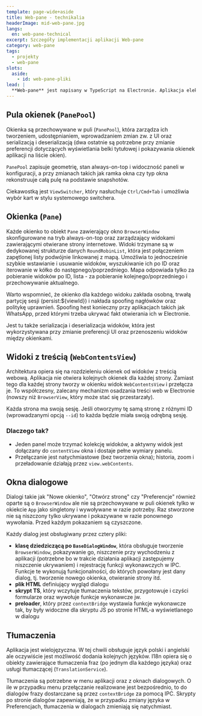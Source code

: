 ```yaml
---
template: page-wide+aside
title: Web-pane - technikalia
headerImage: mid-web-pane.jpg
langs:
  en: web-pane-technical
excerpt: Szczegóły implementacji aplikacji Web-pane
category: web-pane
tags:
  - projekty
  - web-pane
slots:
  aside:
    - id: web-pane-pliki
lead: |
  **Web-pane** jest napisany w TypeScript na Electronie. Aplikacja elektronowa jest ustawiona w tryb jednej instancji - pierwsze polecenie `web-pane` uruchamia aplikację, kolejne - wykonują swoje polecenie i kończą pracę, pozostawiając tylko jedną działającą instancję. 
---
```

## Pula okienek (`PanePool`)
Okienka są przechowywane w puli (`PanePool`), która zarządza ich tworzeniem, udostępnianiem, wprowadzaniem zmian zw. z UI oraz serializacją i deserializacją (dwa ostatnie są potrzebne przy zmianie preferencji dotyczących wyświetlania belki tytułowej i pokazywania okienek aplikacji na liście okien).

`PanePool` zapisuje geometrię, stan always-on-top i widoczność paneli w konfiguracji, a przy zmianach takich jak ramka okna czy typ okna rekonstruuje całą pulę na podstawie snapshotów.

Ciekawostką jest `ViewSwitcher`, który nasłuchuje `Ctrl/Cmd+Tab` i umożliwia wybór kart w stylu systemowego switchera. 

## Okienka (`Pane`)

Każde okienko to obiekt `Pane` zawierający okno `BrowserWindow` skonfigurowane na tryb always-on-top oraz zarządzający widokami zawierającymi otwierane strony internetowe. Widoki trzymane są w dedykowanej strukturze danych `RoundRobinList`, która jest połączeniem zapętlonej listy podwójnie linkowanej z mapą. Umożliwia to jednocześnie szybkie wstawianie i usuwanie widoków, wyszukiwanie ich po ID oraz iterowanie w kółko do następnego/poprzedniego. Mapa odpowiada tylko za pobieranie widoków po ID, lista - za pobieranie kolejnego/poprzedniego i przechowywanie aktualnego.

Warto wspomnieć, że okienko dla każdego widoku zakłada osobną, trwałą partycję sesji (persist:${viewId}) i nakłada spoofing nagłówków oraz politykę uprawnień. Spoofing hest konieczny przy aplikacjach takich jak WhatsApp, przed którymi trzeba ukrywać fakt otwierania ich w Electronie.

Jest tu także serializacja i deserializacja widoków, która jest wykorzystywana przy zmianie preferencji UI oraz przenoszeniu widoków między okienkami.

## Widoki z treścią (`WebContentsView`)

Architektura opiera się na rozdzieleniu okienek od widoków z treścią webową. Aplikacja nie otwiera kolejnych okienek dla każdej strony. Zamiast tego dla każdej strony tworzy w okienku widok `WebContentsView` i przełącza je. To współczesny, zalecany mechanizm osadzania treści web w Electronie (nowszy niż `BrowserView`, który może stać się przestarzały).

Każda strona ma swoją sesję. Jeśli otworzymy tę samą stronę z różnymi ID (wprowadzanymi opcją `--id`) to każda będzie miała swoją odrębną sesję.

### Dlaczego tak?
- Jeden panel może trzymać kolekcję widoków, a aktywny widok jest dołączany do `contentView` okna i dostaje pełne wymiary panelu.
- Przełączanie jest natychmiastowe (bez tworzenia okna); historia, zoom i przeładowanie działają przez `view.webContents`.

## Okna dialogowe

Dialogi takie jak "Nowe okienko", "Otwórz stronę" czy "Preferencje" również oparte są o `BrowserWindow` ale nie są przechowywane w puli okienek tylko w okiekcie `App` jako singletony i wywoływane w razie potrzeby. Raz stworzone nie są niszczony tylko ukrywane i pokazywane w razie ponownego wywołania. Przed każdym pokazaniem są czyszczone.

Każdy dialog jest obsługiwany przez cztery pliki:
- **klasę dziedziczącą po `BaseDialogWindow`**, która obsługuje tworzenie `BrowserWindow`, pokazywanie go, niszczenie przy wychodzeniu z aplikacji (potrzebne bo w trakcie działania aplikacji zastępujemy niszczenie ukrywaniem) i rejestrację funkcji wykonawczych w IPC. Funkcje te wykonują funkcjonalności, do których powołany jest dany dialog, tj. tworzenie nowego okienka, otwieranie strony itd.
- **plik HTML** definiujący wygląd dialogu
- **skrypt TS**, który wczytuje tłumaczenia tekstów, przygotowuje i czyści formularze oraz wywołuje funkcje wykonawcze jw.
- **preloader**, który przez `contextBridge` wystawia funkcje wykonawcze tak, by były widoczne dla skryptu JS po stronie HTML-a wyświetlanego w dialogu

## Tłumaczenia

Aplikacja jest wielojęzyczna. W tej chwili obsługuje język polski i angielski ale oczywiście jest możliwość dodania kolejnych języków. I18n opiera się o obiekty zawierające tłumaczenia fraz (po jednym dla każdego języka) oraz usługi tłumaczącej (`TranslationService`).

Tłumaczenia są potrzebne w menu aplikacji oraz z oknach dialogowych. O ile w przypadku menu przełączanie realizowane jest bezpośrednio, to do dialogów frazy dostarczane są przez `contextBridge` za pomocą IPC. Skrypty po stronie dialogów zapewniają, że w przypadku zmiany języka w Preferencjach, tłumaczenia w dialogach zmieniają się natychmiast.
